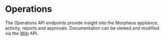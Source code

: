 # Operations

The Operations API endpoints provide insight into the Morpheus appliance, activity, reports and approvals.  Documentation can be viewed and modified via the [Wiki](#wiki) API.

